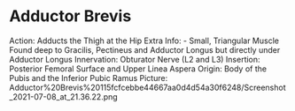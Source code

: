 # Adductor Brevis

Action: Adducts the Thigh at the Hip
Extra Info: - Small, Triangular Muscle Found deep to Gracilis, Pectineus and Adductor Longus but directly under Adductor Longus
Innervation: Obturator Nerve (L2 and L3)
Insertion: Posterior Femoral Surface and Upper Linea Aspera
Origin: Body of the Pubis and the Inferior Pubic Ramus
Picture: Adductor%20Brevis%20115fcfcebbe44667aa0d4d54a30f6248/Screenshot_2021-07-08_at_21.36.22.png